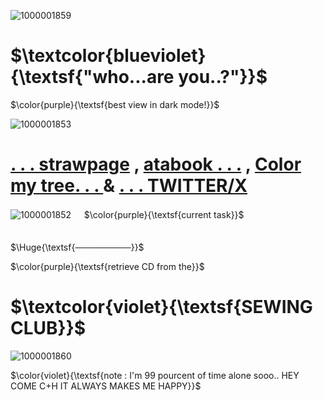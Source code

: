 ![1000001859](https://github.com/user-attachments/assets/e5ba341b-3418-4017-b015-8adb144c5ac1)

# $\textcolor{blueviolet}{\textsf{"who...are you..?"}}$
$\color{purple}{\textsf{best view in dark mode!}}$

  ![1000001853](https://github.com/user-attachments/assets/d3004da8-7477-4e83-a10a-a870a77c8749)


# [. . . strawpage](https://anrope.straw.page)    ,    [atabook . . .](https://teamrabi.atabook.org/)   ,    [Color my tree. . . ](https://colormytree.me/2024/01JE1YJBSGVS2RQX5RC89SE4T0)  &   [. . . TWITTER/X](https://x.com/unamedALAN?t=65cVu9THjmuUFDG1MrlQmg&s=09)

![1000001852](https://github.com/user-attachments/assets/8e3f3553-151a-44ab-aeca-f2ca80812000)
ㅤ
$\color{purple}{\textsf{current task}}$ㅤㅤㅤㅤㅤㅤㅤㅤㅤㅤㅤㅤㅤㅤ

$\Huge{\textsf{─────────}}$

$\color{purple}{\textsf{retrieve CD from the}}$

#     $\textcolor{violet}{\textsf{SEWING CLUB}}$

![1000001860](https://github.com/user-attachments/assets/0d1d9180-8958-43bd-b73e-fa7f0ffb8653)


$\color{violet}{\textsf{note : I'm 99 pourcent of time alone sooo.. 
HEY COME C+H IT ALWAYS MAKES ME HAPPY}}$
